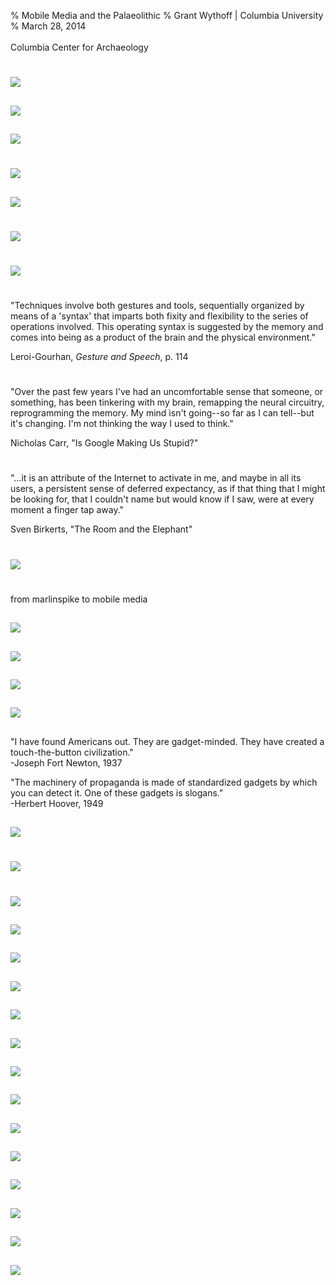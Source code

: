 % Mobile Media and the Palaeolithic
% Grant Wythoff \| Columbia University
% March 28, 2014\
    \
    Columbia Center for Archaeology

# 

## ![](images/cycloidotrope1.jpg)

## ![](images/cycloidotrope2.gif)

## ![](images/cycloidotrope3.jpg)

# 

## ![](images/dynabook.jpg)

## ![](images/dynabook2.jpg)

# ![](images/insectmedia.jpeg)

# ![](images/mousterian_tools.jpg)

# 

"Techniques involve both gestures and tools, sequentially organized by means of a 'syntax' that imparts both fixity and flexibility to the series of operations involved.  This operating syntax is suggested by the memory and comes into being as a product of the brain and the physical environment."

Leroi-Gourhan, *Gesture and Speech*, p. 114

#

"Over the past few years I've had an uncomfortable sense that someone, or something, has been tinkering with my brain, remapping the neural circuitry, reprogramming the memory. My mind isn't going--so far as I can tell--but it's changing. I'm not thinking the way I used to think."

Nicholas Carr, "Is Google Making Us Stupid?"

#

"…it is an attribute of the Internet to activate in me, and maybe in all its users, a persistent sense of deferred expectancy, as if that thing that I might be looking for, that I couldn't name but would know if I saw, were at every moment a finger tap away."

Sven Birkerts, "The Room and the Elephant"

# ![](images/preInternetBrain.jpg)

# 
from marlinspike to mobile media

## ![](images/marlinspike1.jpg)

## ![](images/cotton_baler.jpg)

## ![](images/cant_save_gas.jpg)

## ![](images/cobbled_hangers.jpg)

##

"I have found Americans out. They are gadget-minded. They have created a touch-the-button civilization."\
-Joseph Fort Newton, 1937

"The machinery of propaganda is made of standardized gadgets by which you can detect it. One of these gadgets is slogans."\
-Herbert Hoover, 1949

## ![](images/marlinspike_to_mobile.jpg)

# ![](images/2001monolith.gif)

#
##

## ![](images/gif1.jpg)

## ![](images/gif2.jpg)

## ![](images/gif3.jpg)

## ![](images/gif4.jpg)

## ![](images/gif5.jpg)

## ![](images/gif6.jpg)

## ![](images/gif7.jpg)

## ![](images/mousterianpurple4.jpg)

## ![](images/experimental_dept.jpg)

## ![](images/wireless_girl.jpg)

## ![](images/deadwood_dick_bookworm.jpg)

## ![](images/ee_newsroom.jpg)

## ![](images/si_tvset_1928.jpg)

## ![](images/christmas_suggestions.jpg)